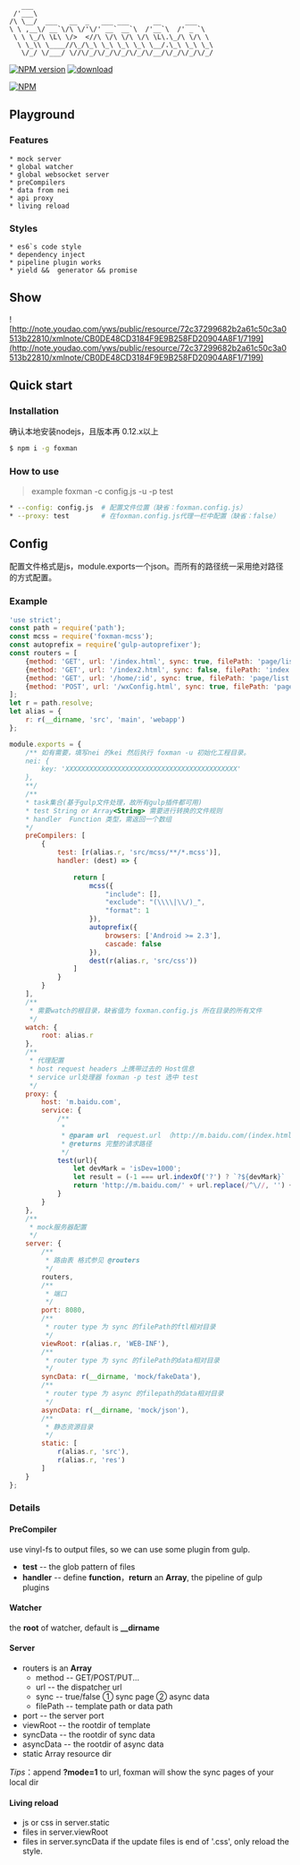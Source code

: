 ```
   ___                                             
 /'___\                                            
/\ \__/  ___   __  _   ___ ___      __      ___    
\ \ ,__\/ __`\/\ \/'\/' __` __`\  /'__`\  /' _ `\  
 \ \ \_/\ \L\ \/>  <//\ \/\ \/\ \/\ \L\.\_/\ \/\ \ 
  \ \_\\ \____//\_/\_\ \_\ \_\ \_\ \__/.\_\ \_\ \_\
   \/_/ \/___/ \//\/_/\/_/\/_/\/_/\/__/\/_/\/_/\/_/
```
[![NPM version][npm-image]][npm-url]
[![download][downloads-image]][downloads-url]

[![NPM][nodei-image]][nodei-url]

## Playground
### Features
    * mock server
    * global watcher
    * global websocket server
    * preCompilers
    * data from nei 
    * api proxy
    * living reload

### Styles
    * es6`s code style
    * dependency inject
    * pipeline plugin works
    * yield &&  generator && promise
    

## Show
![http://note.youdao.com/yws/public/resource/72c37299682b2a61c50c3a0513b22810/xmlnote/CB0DE48CD3184F9E9B258FD20904A8F1/7199](http://note.youdao.com/yws/public/resource/72c37299682b2a61c50c3a0513b22810/xmlnote/CB0DE48CD3184F9E9B258FD20904A8F1/7199)

## Quick start
### Installation

确认本地安装nodejs，且版本再 0.12.x以上
```bash
$ npm i -g foxman
```

### How to use

> example foxman -c config.js -u -p test

```bash
* --config: config.js  # 配置文件位置（缺省：foxman.config.js）
* --proxy: test        # 在foxman.config.js代理一栏中配置（缺省：false）
```

## Config 

配置文件格式是js，module.exports一个json。而所有的路径统一采用绝对路径的方式配置。

### Example

```js
'use strict';
const path = require('path');
const mcss = require('foxman-mcss');
const autoprefix = require('gulp-autoprefixer');
const routers = [
    {method: 'GET', url: '/index.html', sync: true, filePath: 'page/list'},
    {method: 'GET', url: '/index2.html', sync: false, filePath: 'index'},
    {method: 'GET', url: '/home/:id', sync: true, filePath: 'page/list'},
    {method: 'POST', url: '/wxConfig.html', sync: true, filePath: 'page/wxConfig'}
];
let r = path.resolve;
let alias = {
    r: r(__dirname, 'src', 'main', 'webapp')
};

module.exports = {
    /** 如有需要，填写nei 的kei 然后执行 foxman -u 初始化工程目录。
    nei: {
        key: 'XXXXXXXXXXXXXXXXXXXXXXXXXXXXXXXXXXXXXXXXXXX'
    },
    **/
    /**
    * task集合(基于gulp文件处理，故所有gulp插件都可用)
    * test String or Array<String> 需要进行转换的文件规则
    * handler  Function 类型，需返回一个数组
    */
    preCompilers: [
        {
            test: [r(alias.r, 'src/mcss/**/*.mcss')],
            handler: (dest) => {
                
                return [
                    mcss({
                        "include": [],
                        "exclude": "(\\\\|\\/)_",
                        "format": 1
                    }),
                    autoprefix({
                        browsers: ['Android >= 2.3'],
                        cascade: false
                    }),
                    dest(r(alias.r, 'src/css'))
                ]
            }
        }
    ],
    /**
     * 需要watch的根目录，缺省值为 foxman.config.js 所在目录的所有文件
     */
    watch: {
        root: alias.r
    },
    /**
     * 代理配置
     * host request headers 上携带过去的 Host信息
     * service url处理器 foxman -p test 选中 test
     */
    proxy: {
        host: 'm.baidu.com',
        service: {
            /**
             *
             * @param url  request.url （http://m.baidu.com/(index.html?hello=world)）
             * @returns 完整的请求路径
             */
            test(url){
                let devMark = 'isDev=1000';
                let result = (-1 === url.indexOf('?') ? `?${devMark}` : `&${devMark}`);
                return 'http://m.baidu.com/' + url.replace(/^\//, '') + result;
            }
        }
    },
    /**
     * mock服务器配置
     */
    server: {
        /**
         * 路由表 格式参见 @routers
         */
        routers,
        /**
         * 端口
         */
        port: 8080,
        /**
         * router type 为 sync 的filePath的ftl相对目录
         */
        viewRoot: r(alias.r, 'WEB-INF'),
        /**
         * router type 为 sync 的filePath的data相对目录
         */
        syncData: r(__dirname, 'mock/fakeData'),
        /**
         * router type 为 async 的filepath的data相对目录
         */
        asyncData: r(__dirname, 'mock/json'),
        /**
         * 静态资源目录
         */
        static: [
            r(alias.r, 'src'),
            r(alias.r, 'res')
        ]
    }
};
```

### Details
#### PreCompiler

use vinyl-fs to output files, so we can use some plugin from gulp.

* **test** -- the glob pattern of files
* **handler** -- define **function**，**return** an **Array**, the pipeline of gulp plugins

#### Watcher
the **root** of watcher, default is **__dirname**

#### Server
* routers is an **Array** 
    * method -- GET/POST/PUT...
    * url -- the dispatcher url
    * sync -- true/false ① sync page ② async data
    * filePath -- template path or data path 
* port -- the server port
* viewRoot -- the rootdir of template
* syncData -- the rootdir of sync data
* asyncData -- the rootdir of async data
* static Array<path> resource dir

*Tips*：append **?mode=1** to url, foxman will show the sync pages of your local dir

#### Living reload
* js or css in server.static
* files in server.viewRoot 
* files in server.syncData
if the update files is end of '.css', only reload the style.

[npm-url]: https://www.npmjs.com/package/foxman
[npm-image]: https://img.shields.io/npm/v/foxman.svg
[downloads-image]: https://img.shields.io/npm/dm/foxman.svg
[downloads-url]: https://www.npmjs.com/package/foxman
[nodei-image]: https://nodei.co/npm/foxman.png?downloads=true&downloadRank=true&stars=true
[nodei-url]: https://www.npmjs.com/package/foxman
